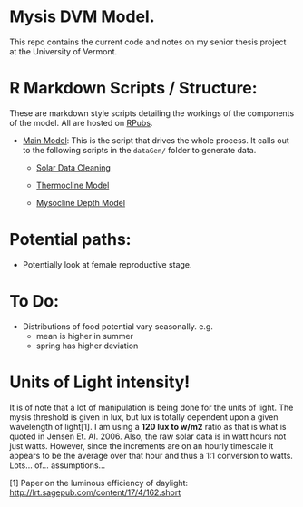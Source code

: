 # Mysis DVM Model.

This repo contains the current code and notes on my senior thesis project at the University of Vermont.

# R Markdown Scripts / Structure: 

These are markdown style scripts detailing the workings of the components of the model. All are hosted on [RPubs](http://rpubs.com). 

- [Main Model](http://rpubs.com/nstrayer/mainModel): This is the script that drives the whole process. It calls out to the following scripts in the `dataGen/` folder to generate data. 

	- [Solar Data Cleaning](http://rpubs.com/nstrayer/64339)

	- [Thermocline Model](http://rpubs.com/nstrayer/thermoclineModel)
	
	- [Mysocline Depth Model](http://rpubs.com/nstrayer/64310)

# Potential paths: 

* Potentially look at female reproductive stage. 


# To Do: 

* Distributions of food potential vary seasonally. 
	e.g.
	- mean is higher in summer
	- spring has higher deviation




# Units of Light intensity!
It is of note that a lot of manipulation is being done for the units of light. The mysis threshold is given in lux, but lux is totally dependent upon a given wavelength of light[1]. I am using a __120 lux to w/m2__ ratio as that is what is quoted in Jensen Et. Al. 2006. Also, the raw solar data is in watt hours not just watts. However, since the increments are on an hourly timescale it appears to be the average over that hour and thus a 1:1 conversion to watts. Lots… of… assumptions… 


[1] Paper on the luminous efficiency of daylight: 
http://lrt.sagepub.com/content/17/4/162.short


